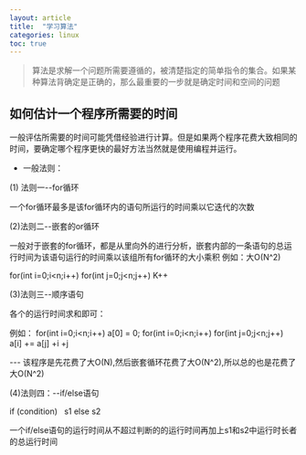 ```yaml
---
layout: article
title:  "学习算法"
categories: linux
toc: true
---
```


> 算法是求解一个问题所需要遵循的，被清楚指定的简单指令的集合。如果某种算法背确定是正确的，那么最重要的一步就是确定时间和空间的问题

## 如何估计一个程序所需要的时间
一般评估所需要的时间可能凭借经验进行计算。但是如果两个程序花费大致相同的时间，要确定哪个程序更快的最好方法当然就是使用编程并运行。

* 一般法则：

(1) 法则一--for循环

一个for循环最多是该for循环内的语句所运行的时间乘以它迭代的次数

(2)法则二--嵌套的or循环

一般对于嵌套的for循环，都是从里向外的进行分析，嵌套内部的一条语句的总运行时间为该语句运行的时间乘以该组所有for循环的大小乘积
例如：大O(N^2)

for(int i=0;i<n;i++)
    for(int j=0;j<n;j++)
  K++

(3)法则三--顺序语句

各个的运行时间求和即可：

例如：
for(int i=0;i<n;i++)
a[0] = 0;
for(int i=0;i<n;i++)
    for(int j=0;j<n;j++)
    a[i] += a[j] +i +j


--- 该程序是先花费了大O(N),然后嵌套循环花费了大O(N^2),所以总的也是花费了大O(N^2)

(4)法则四：--if/else语句

if (condition)   s1  else s2
 
 一个if/else语句的运行时间从不超过判断的的运行时间再加上s1和s2中运行时长者的总运行时间

